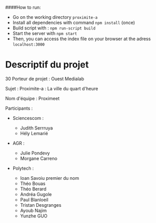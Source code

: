 ####How to run:
- Go on the working directory ``proximite-a``
- Install all dependencies with command ```npm install```  (once)
- Build script with : ``npm run-script build``
- Start the server with  ```npm start```
- Then, you can access the index file on your browser at the adress ```localhost:3000```



# Descriptif du projet
30
Porteur de projet : Ouest Medialab 

Sujet : Proximite-a : La ville du quart d'heure

Nom d'équipe : Proximeet

Participants : 

- Sciencescom :
    - Judith Serrruya
    - Hély Lemarié

- AGR :
    - Julie Pondevy
    - Morgane Carreno
    
- Polytech :  
    - Ioan Savoiu premier du nom
    - Théo Bouas 
    - Théo Berard
    - Andréa Gugole
    - Paul Blanloeil
    - Tristan Desgranges
    - Ayoub Najim
    - Yunzhe GUO 

